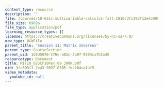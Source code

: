 ```yaml
---
content_type: resource
description: ''
file: /courses/18-02sc-multivariable-calculus-fall-2010/3fc393f12e4390970305fec204cafaf5_MIT18_02SCF10Rec_09_300k.pdf
file_size: 69696
file_type: application/pdf
learning_resource_types: []
license: https://creativecommons.org/licenses/by-nc-sa/4.0/
ocw_type: OCWFile
parent_title: 'Session 11: Matrix Inverses'
parent_type: CourseSection
parent_uid: 1d9d5040-576e-a02c-3a97-9204ca7b1e30
resourcetype: Document
title: MIT18_02SCF10Rec_09_300k.pdf
uid: 3fc393f1-2e43-9097-0305-fec204cafaf5
video_metadata:
  youtube_id: null
---
```

